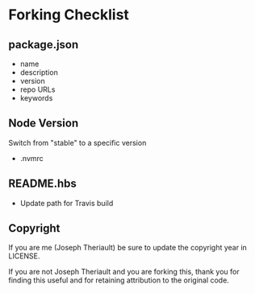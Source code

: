 # Forking Checklist
## package.json
* name
* description
* version
* repo URLs
* keywords

## Node Version
Switch from "stable" to a specific version 
* .nvmrc

## README.hbs
* Update path for Travis build

## Copyright
If you are me (Joseph Theriault) be sure to update the copyright year in LICENSE.

If you are not Joseph Theriault and you are forking this, thank you for finding this useful and for retaining attribution to the original code.
